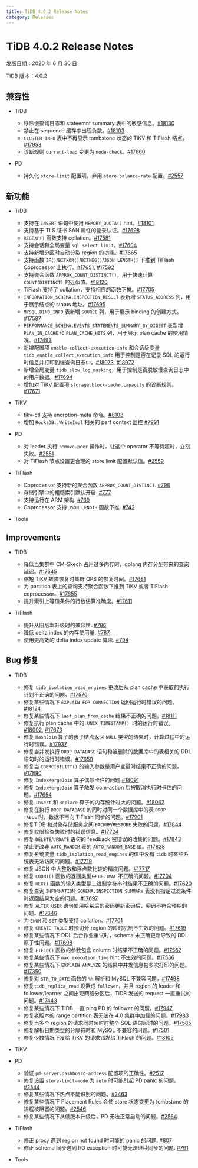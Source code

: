 ```yaml
---
title: TiDB 4.0.2 Release Notes
category: Releases
---
```


# TiDB 4.0.2 Release Notes

发版日期：2020 年 6 月 30 日

TiDB 版本：4.0.2

## 兼容性

+ TiDB
    - 移除慢查询日志和 stateemnt summary 表中的敏感信息。[#18130](https://github.com/pingcap/tidb/pull/18130)
    - 禁止在 sequence 缓存中出现负数。[#18103](https://github.com/pingcap/tidb/pull/18103)
    - `CLUSTER_INFO` 表中不再显示 tombstone 状态的 TiKV 和 TiFlash 结点。[#17953](https://github.com/pingcap/tidb/pull/17953)
    - 诊断规则 `current-load` 变更为 `node-check`。[#17660](https://github.com/pingcap/tidb/pull/17660)

+ PD
    - 持久化 `store-limit` 配置项，弃用 `store-balance-rate` 配置。[#2557](https://github.com/pingcap/pd/pull/2557)


## 新功能

+ TiDB
    - 支持在 `INSERT` 语句中使用 `MEMORY_QUOTA()` hint。[#18101](https://github.com/pingcap/tidb/pull/18101)
    - 支持基于 TLS 证书 SAN 属性的登录认证。[#17698](https://github.com/pingcap/tidb/pull/17698)
    - `REGEXP()` 函数支持 collation。[#17581](https://github.com/pingcap/tidb/pull/17581)
    - 支持会话和全局变量 `sql_select_limit`。[#17604](https://github.com/pingcap/tidb/pull/17604)
    - 支持新增分区时自动分裂 region 的功能。[#17665](https://github.com/pingcap/tidb/pull/17665)
    - 支持函数 `IF()`/`BITXOR()`/`BITNEG()`/`JSON_LENGTH()` 下推到 TiFlash Coprocessor 上执行。[#17651](https://github.com/pingcap/tidb/pull/17651), [#17592](https://github.com/pingcap/tidb/pull/17592)
    - 支持聚合函数 `APPROX_COUNT_DISTINCT()`，用于快速计算 `COUNT(DISTINCT)` 的近似值。[#18120](https://github.com/pingcap/tidb/pull/18120)
    - TiFlash 支持了 collation，支持相应的函数下推。[#17705](https://github.com/pingcap/tidb/pull/17705)
    - `INFORMATION_SCHEMA.INSPECTION_RESULT` 表新增 `STATUS_ADDRESS` 列，用于展示结点的 status 地址。[#17695](https://github.com/pingcap/tidb/pull/17695)
    - `MYSQL.BIND_INFO` 表新增 `SOURCE` 列，用于展示 binding 的创建方式。[#17587](https://github.com/pingcap/tidb/pull/17587)
    - `PERFORMANCE_SCHEMA.EVENTS_STATEMENTS_SUMMARY_BY_DIGEST` 表新增 `PLAN_IN_CACHE` 和 `PLAN_CACHE_HITS` 列，用于展示 plan cache 的使用情况。[#17493](https://github.com/pingcap/tidb/pull/17493)
    - 新增配置项 `enable-collect-execution-info` 和会话级变量 `tidb_enable_collect_execution_info` 用于控制是否在记录 SQL 的运行时信息并打印到慢查询日志中。[#18073](https://github.com/pingcap/tidb/pull/18073), [#18072](https://github.com/pingcap/tidb/pull/18072)
    - 新增全局变量 `tidb_slow_log_masking`，用于控制是否脱敏慢查询日志中的用户数据。[#17694](https://github.com/pingcap/tidb/pull/17694)
    - 增加对 TiKV 配置项 `storage.block-cache.capacity` 的诊断规则。[#17671](https://github.com/pingcap/tidb/pull/17671)

+ TiKV
    - tikv-ctl 支持 encrption-meta 命令。[#8103](https://github.com/tikv/tikv/pull/8103)
    - 增加 `RocksDB::WriteImpl` 相关的 perf context 监控 [#7991](https://github.com/tikv/tikv/pull/7991)


+ PD
    - 对 leader 执行 `remove-peer` 操作时，让这个 operator 不等待超时，立刻失败。[#2551](https://github.com/pingcap/pd/pull/2551)
    - 对 TiFlash 节点设置更合理的 store limit 配置默认值。[#2559](https://github.com/pingcap/pd/pull/2559)

+ TiFlash
    - Coprocessor 支持新的聚合函数 `APPROX_COUNT_DISTINCT`. [#798](https://github.com/pingcap/tics/pull/798)
    - 存储引擎中的粗糙索引默认开启. [#777](https://github.com/pingcap/tics/pull/777)
    - 支持运行在 ARM 架构. [#769](https://github.com/pingcap/tics/pull/769)
    - Coprocessor 支持 `JSON_LENGTH` 函数下推. [#742](https://github.com/pingcap/tics/pull/742)


+ Tools


## Improvements

+ TiDB
    - 降低当集群中 CM-Skech 占用过多内存时，golang 内存分配带来的查询延迟。[#17545](https://github.com/pingcap/tidb/pull/17545)
    - 缩短 TiKV 故障恢复时集群 QPS 的恢复时间。[#17681](https://github.com/pingcap/tidb/pull/17681)
    - 为 partition 表上的查询支持聚合函数下推到 TiKV 或者 TiFlash coprocessor。[#17655](https://github.com/pingcap/tidb/pull/17655)
    - 提升索引上等值条件的行数估算准确度。[#17611](https://github.com/pingcap/tidb/pull/17611)
    
+ TiFlash
    - 提升从旧版本升级时的兼容性. [#786](https://github.com/pingcap/tics/pull/786)
    - 降低 delta index 的内存使用量. [#787](https://github.com/pingcap/tics/pull/787)
    - 使用更高效的 delta index update 算法. [#794](https://github.com/pingcap/tics/pull/794)
    
    
## Bug 修复

+ TiDB
    - 修复 `tidb_isolation_read_engines` 更改后从 plan cache 中获取的执行计划不正确的问题。[#17570](https://github.com/pingcap/tidb/pull/17570)
    - 修复某些情况下 `EXPLAIN FOR CONNECTION` 返回运行时错误的问题。[#18124](https://github.com/pingcap/tidb/pull/18124)
    - 修复某些情况下 `last_plan_from_cache` 结果不正确的问题。[#18111](https://github.com/pingcap/tidb/pull/18111)
    - 修复执行 plan cache 中的  `UNIX_TIMESTAMP()`  时的运行时错误。[#18002](https://github.com/pingcap/tidb/pull/18002), [#17673](https://github.com/pingcap/tidb/pull/17673)
    - 修复 `HashJoin` 算子的孩子结点返回 `NULL` 类型的结果时，计算过程中的运行时错误。[#17937](https://github.com/pingcap/tidb/pull/17937)
    - 修复当并发执行 `DROP DATABASE` 语句和被删除的数据库中的表相关的 DDL 语句时的运行时错误。[#17659](https://github.com/pingcap/tidb/pull/17659)
    - 修复当 `COERCIBILITY()` 的输入参数是用户变量时结果不正确的问题。[#17890](https://github.com/pingcap/tidb/pull/17890)
    - 修复 `IndexMergeJoin` 算子偶尔卡住的问题 [#18091](https://github.com/pingcap/tidb/pull/18091)
    - 修复 `IndexMergeJoin` 算子触发 oom-action 后被取消执行时卡住的问题。[#17654](https://github.com/pingcap/tidb/pull/17654)
    - 修复 `Insert` 和 `Replace` 算子的内存统计过大的问题。[#18062](https://github.com/pingcap/tidb/pull/18062)
    - 修复在执行 `DROP DATABASE` 的同时对同一个数据库中的表 `DROP TABLE` 时，数据不再向 TiFlash 同步的问题。[#17901](https://github.com/pingcap/tidb/pull/17901)
    - 修复TiDB 和对象存储服务之间 `BACKUP`/`RESTORE` 失败的问题。[#17844](https://github.com/pingcap/tidb/pull/17844)
    - 修复权限检查失败时的错误信息。[#17724](https://github.com/pingcap/tidb/pull/17724)
    - 修复 `DELETE`/`UPDATE` 语句的 feedback 被错误的收集的问题。[#17843](https://github.com/pingcap/tidb/pull/17843)
    - 禁止更改非 `AUTO_RANDOM` 表的 `AUTO_RANDOM_BASE` 值。[#17828](https://github.com/pingcap/tidb/pull/17828)
    - 修复系统变量 `tidb_isolation_read_engines` 的值中没有 `tidb` 时某些系统表无法访问的问题。[#17719](https://github.com/pingcap/tidb/pull/17719)
    - 修复 JSON 中大整数和浮点数比较的精度问题。[#17717](https://github.com/pingcap/tidb/pull/17717)
    - 修复 `COUNT()` 函数的返回类型中 `DECIMAL` 不正确的问题。[#17704](https://github.com/pingcap/tidb/pull/17704)
    - 修复 `HEX()` 函数的输入类型是二进制字符串时结果不正确的问题。[#17620](https://github.com/pingcap/tidb/pull/17620)
    - 修复查询 `INFORMATION_SCHEMA.INSPECTION_SUMMARY` 表没有指定过滤条件时返回结果为空的问题。[#17697](https://github.com/pingcap/tidb/pull/17697)
    - 修复 `ALTER USER` 语句使用哈希后的密码更新密码后，密码不符合预期的问题。[#17646](https://github.com/pingcap/tidb/pull/17646)
    - 为 `ENUM` 和 `SET` 类型支持 collation。[#17701](https://github.com/pingcap/tidb/pull/17701)
    - 修复 `CREATE TABLE` 时预切分 region 的超时机制不生效的问题。[#17619](https://github.com/pingcap/tidb/pull/17619)
    - 修复某些情况下 DDL 后台作业重试时，schema 未正确更新导致的 DDL 原子性问题。[#17608](https://github.com/pingcap/tidb/pull/17608)
    - 修复 `FIELD()` 函数的参数包含 column 时结果不正确的问题。[#17562](https://github.com/pingcap/tidb/pull/17562)
    - 修复某些情况下 `max_execution_time` hint 不生效的问题。[#17536](https://github.com/pingcap/tidb/pull/17536)
    - 修复某些情况下 `EXPLAIN ANALYZE` 的结果中并发信息被多次打印的问题。[#17350](https://github.com/pingcap/tidb/pull/17350)
    - 修复对 `STR_TO_DATE` 函数的 `%h` 解析和 MySQL 不兼容问题。[#17498](https://github.com/pingcap/tidb/pull/17498)
    - 修复`tidb_replica_read` 设置成 `follower`，并且 region 的 leader 和 follower/learner 之间出现网络分区后，TiDB 发送的 request 一直重试的问题。[#17443](https://github.com/pingcap/tidb/pull/17443)
    - 修复某些情况下 TiDB 一直 ping PD 的 follower 的问题。[#17947](https://github.com/pingcap/tidb/pull/17947)
    - 修复老版本的 range partition 表无法在 4.0 集群中加载的问题。[#17983](https://github.com/pingcap/tidb/pull/17983)
    - 修复当多个 region 的请求同时超时时整个 SQL 语句超时的问题。[#17585](https://github.com/pingcap/tidb/pull/17585)
    - 修复解析日期类型的分隔符时和 MySQL 不兼容的问题。[#17501](https://github.com/pingcap/tidb/pull/17501)
    - 修复少数情况下发给 TiKV 的请求错发给 TiFlash 的问题。[#18105](https://github.com/pingcap/tidb/pull/18105)

+ TiKV



+ PD
    - 验证 `pd-server.dashboard-address` 配置项的正确性。[#2517](https://github.com/pingcap/pd/pull/2517)
    - 修复设置 `store-limit-mode` 为 `auto` 时可能引起 PD panic 的问题。[#2544](https://github.com/pingcap/pd/pull/2544)
    - 修复某些情况下热点不能识别的问题。[#2463](https://github.com/pingcap/pd/pull/2463)
    - 修复某些情况下 Placement Rules 会使 store 状态变更为 tombstone 的进程被阻塞的问题。[#2546](https://github.com/pingcap/pd/pull/2546)
    - 修复某些情况下从低版本升级后，PD 无法正常启动的问题。[#2564](https://github.com/pingcap/pd/pull/2564)

+ TiFlash
    - 修正 proxy 遇到 region not found 时可能的 panic 的问题. [#807](https://github.com/pingcap/tics/pull/807)
    - 修正 schema 同步遇到 I/O exception 时可能无法继续同步的问题. [#791](https://github.com/pingcap/tics/pull/791)


+ Tools
